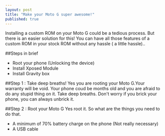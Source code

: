 ```yaml
---
layout: post
title: "Make your Moto G super awesome!"
published: true
---
```


Installing a custom ROM on your Moto G could be a tedious process. But there is an easier solution for this! You can have all those features of a custom ROM in your stock ROM without any hassle ( a little hassle)..

##Steps in brief

* Root your phone (Unlocking the device)
* Install Xposed Module
* Install Gravity box



##Step 1 : Take deep breaths!
Yes you are rooting your Moto G.Your warranty will be void. Your phone coud be months old and you are afraid to do any stupid thing on it. Take deep breaths. Don't worry if you brick your phone, you can always unbrick it.

##Step 2 : Root your Moto G
Yes root it. So what are the things you need to do that.

* A minimum of 70% battery charge on the phone (Not really necessary)
* A USB cable